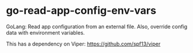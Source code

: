 # go-read-app-config-env-vars
GoLang: Read app configuration from an external file. Also, override config data with environment variables.

This has a dependency on Viper:
https://github.com/spf13/viper
